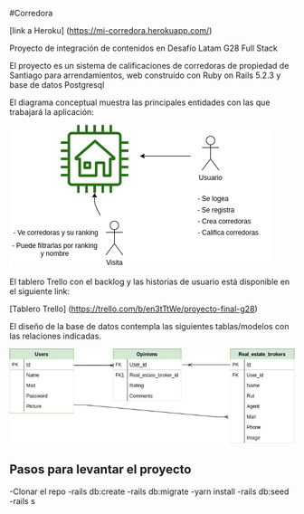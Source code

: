 #Corredora

[link a Heroku] (https://mi-corredora.herokuapp.com/)

Proyecto de integración de contenidos en Desafío Latam G28 Full Stack

El proyecto es un sistema de calificaciones de corredoras de propiedad de Santiago para arrendamientos, web construído con Ruby on Rails 5.2.3 y base de datos Postgresql

El diagrama conceptual muestra las principales entidades con las que trabajará la aplicación:

![alt text][concept]

[concept]: /conceptual_diagram.png "Diagrama conceptual"

El tablero Trello con el backlog y las historias de usuario está disponible en el siguiente link:

[Tablero Trello] (https://trello.com/b/en3tTtWe/proyecto-final-g28)

El diseño de la base de datos contempla las siguientes tablas/modelos con las relaciones indicadas.

![alt text][logic]

[logic]: /logic_diagram.png "Diagrama lógico"

## Pasos para levantar el proyecto

-Clonar el repo
-rails db:create
-rails db:migrate
-yarn install
-rails db:seed
-rails s